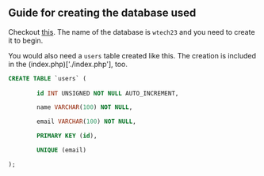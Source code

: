 ## Guide for creating the database used

Checkout [this](https://webtech.w3c.fmi.uni-sofia.bg/w15labs/PHP-SQL.html?read=1#1). The name of the database is `wtech23` and you need to create it to begin.

You would also need a `users` table created like this. The creation is included in the (index.php)['./index.php'], too. 

```sql
CREATE TABLE `users` (
        
        id INT UNSIGNED NOT NULL AUTO_INCREMENT,

	    name VARCHAR(100) NOT NULL,

	    email VARCHAR(100) NOT NULL,

	    PRIMARY KEY (id),

	    UNIQUE (email)

);
```
